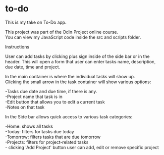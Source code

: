 # to-do
This is my take on To-Do app.

This project was part of the Odin Project online course.   
You can view my JavaScript code inside the src  and scripts folder.


Instructions

User can add tasks by clicking plus sign inside of the side bar or in the header. This will open a form that user can enter tasks name, description, due date, time and project.

In the main container is where the individual tasks will show up.  
Clicking the small arrow in the task container will show various options:

-Tasks due date and due time, if there is any.  
-Project name that task is in  
-Edit button that allows you to edit a current task  
-Notes on that task  


In the Side bar allows quick access to various task categories:    

-Home: shows all tasks   
-Today: filters for tasks due today   
-Tomorrow: filters tasks that are due tomorrow  
-Projects: filters for project-related tasks   
    - clicking 'Add Project' button user can add, edit or remove specific project




